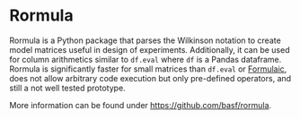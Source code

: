 # Rormula

Rormula is a Python package that parses the Wilkinson notation to create model matrices useful in design of experiments. 
Additionally, it can be used for column arithmetics similar to
`df.eval` where `df` is a Pandas dataframe. Rormula is significantly faster for small matrices than `df.eval` or [Formulaic](https://github.com/matthewwardrop/formulaic), does not allow arbitrary code execution but only pre-defined operators,
and still a not well tested prototype.

More information can be found under https://github.com/basf/rormula.
